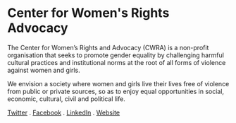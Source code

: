 # Center for Women's Rights Advocacy

The Center for Women’s Rights and Advocacy (CWRA) is a non-profit organisation that seeks to promote gender equality by challenging harmful cultural practices and institutional norms at the root of all forms of violence against women and girls.

We envision a society where women and girls live their lives free of violence from public or private sources, so as to enjoy equal opportunities in social, economic, cultural, civil and political life.

[Twitter](https://twitter.com/CWRAdvocacy) . [Facebook](https://facebook.com/CWRAdvocacy) . [LinkedIn](https://www.linkedin.com/company/cwradvocacy) . [Website](https://cwra.africa/)
